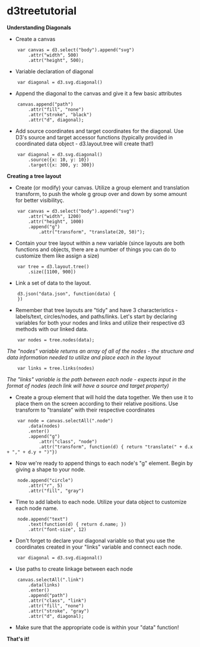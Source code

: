 # d3treetutorial


**Understanding Diagonals**

- Create a canvas 
```
	var canvas = d3.select("body").append("svg")
		.attr("width", 500)
		.attr("height", 500);
```
- Variable declaration of diagonal
```
	var diagonal = d3.svg.diagonal()
```
- Append the diagonal to the canvas and give it a few basic attributes
```
	canvas.append("path")
		.attr("fill", "none")
		.attr("stroke", "black")
		.attr("d", diagonal); 
```
- Add source coordinates and target coordinates for the diagonal. Use D3's source and target accessor functions (typically provided in coordinated data object - d3.layout.tree will create that!)
```
	var diagonal = d3.svg.diagonal()
		.source({x: 10, y: 10})
		.target({x: 300, y: 300})
```

**Creating a tree layout**

- Create (or modify) your canvas. Utilize a group element and translation transform, to push the whole g group over and down by some amount for better visibilityç.
```
	var canvas = d3.select("body").append("svg")
		.attr("width", 1200)
		.attr("height", 1000)
		.append("g")
			.attr("transform", "translate(20, 50)");
```
- Contain your tree layout within a new variable (since layouts are both functions and objects, there are a number of things you can do to customize them like assign a size)
```
	var tree = d3.layout.tree()
		.size([1100, 900])
```
- Link a set of data to the layout. 
```
	d3.json("data.json", function(data) {
	})
```
- Remember that tree layouts are "tidy" and have 3 characteristics - labels/text, circles/nodes, and paths/links. Let's start by declaring variables for both your nodes and links and utilize their respective d3 methods with our linked data. 
```
	var nodes = tree.nodes(data); 
```
*The "nodes" variable returns an array of all of the nodes - the structure and data information needed to utilize and place each in the layout*

```
	var links = tree.links(nodes) 
```
*The "links" variable is the path between each node - expects input in the format of nodes (each link will have a source and target property)*

- Create a group element that will hold the data together. We then use it to place them on the screen according to their relative positions. Use transform to "translate" with their respective coordinates
```
	var node = canvas.selectAll(".node")
		.data(nodes)
		.enter() 
		.append("g")
			.attr("class", "node")
			.attr("transform", function(d) { return "translate(" + d.x + "," + d.y + ")"})
```
- Now we're ready to append things to each node's "g" element. Begin by giving a shape to your node.
```
	node.append("circle")
		.attr("r", 5)
		.attr("fill", "gray")
```
- Time to add labels to each node. Utilize your data object to customize each node name.
```
	node.append("text")
		.text(function(d) { return d.name; })
		.attr("font-size", 12)
```
- Don't forget to declare your diagonal variable so that you use the coordinates created in your "links" variable and connect each node.
```
	var diagonal = d3.svg.diagonal()
```
- Use paths to create linkage between each node
```
	canvas.selectAll(".link")
		.data(links)
		.enter()
		.append("path")
		.attr("class", "link")
		.attr("fill", "none")
		.attr("stroke", "gray")
		.attr("d", diagonal);
```
- Make sure that the appropriate code is within your "data" function!

**That's it!**